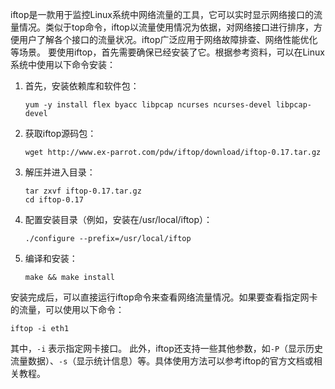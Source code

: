  iftop是一款用于监控Linux系统中网络流量的工具，它可以实时显示网络接口的流量情况。类似于top命令，iftop以流量使用情况为依据，对网络接口进行排序，方便用户了解各个接口的流量状况。iftop广泛应用于网络故障排查、网络性能优化等场景。
要使用iftop，首先需要确保已经安装了它。根据参考资料，可以在Linux系统中使用以下命令安装：
1. 首先，安装依赖库和软件包：
   ```
   yum -y install flex byacc libpcap ncurses ncurses-devel libpcap-devel
   ```
2. 获取iftop源码包：
   ```
   wget http://www.ex-parrot.com/pdw/iftop/download/iftop-0.17.tar.gz
   ```
3. 解压并进入目录：
   ```
   tar zxvf iftop-0.17.tar.gz
   cd iftop-0.17
   ```
4. 配置安装目录（例如，安装在/usr/local/iftop）：
   ```
   ./configure --prefix=/usr/local/iftop
   ```
5. 编译和安装：
   ```
   make && make install
   ```
安装完成后，可以直接运行iftop命令来查看网络流量情况。如果要查看指定网卡的流量，可以使用以下命令：
```
iftop -i eth1
```
其中，`-i` 表示指定网卡接口。
此外，iftop还支持一些其他参数，如`-P`（显示历史流量数据）、`-s`（显示统计信息）等。具体使用方法可以参考iftop的官方文档或相关教程。